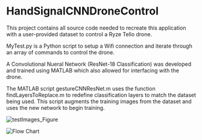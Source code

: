# HandSignalCNNDroneControl

This project contains all source code needed to recreate this application with a user-provided dataset to control a Ryze Tello drone.

MyTest.py is a Python script to setup a Wifi connection and iterate through an array of commands to control the drone.

A Convolutional Nueral Network (ResNet-18 Classification) was developed and trained using MATLAB which also allowed for interfacing with the drone.

The MATLAB script gestureCNNResNet.m uses the function findLayersToReplace.m to redefine classification layers to match the dataset being used. This script augments the training images from the dataset and uses the new network to begin training.

![testImages_Figure](https://user-images.githubusercontent.com/83368831/116753744-90f47480-a9d5-11eb-9efc-db56728e22d7.png)


![Flow Chart](https://user-images.githubusercontent.com/83368831/116750683-d2ceec00-a9d0-11eb-9621-51e15faf318d.png)

